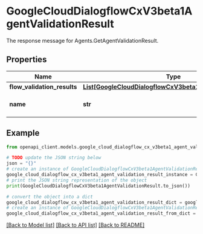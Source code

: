 # GoogleCloudDialogflowCxV3beta1AgentValidationResult

The response message for Agents.GetAgentValidationResult.

## Properties

Name | Type | Description | Notes
------------ | ------------- | ------------- | -------------
**flow_validation_results** | [**List[GoogleCloudDialogflowCxV3beta1FlowValidationResult]**](GoogleCloudDialogflowCxV3beta1FlowValidationResult.md) | Contains all flow validation results. | [optional] 
**name** | **str** | The unique identifier of the agent validation result. Format: &#x60;projects//locations//agents//validationResult&#x60;. | [optional] 

## Example

```python
from openapi_client.models.google_cloud_dialogflow_cx_v3beta1_agent_validation_result import GoogleCloudDialogflowCxV3beta1AgentValidationResult

# TODO update the JSON string below
json = "{}"
# create an instance of GoogleCloudDialogflowCxV3beta1AgentValidationResult from a JSON string
google_cloud_dialogflow_cx_v3beta1_agent_validation_result_instance = GoogleCloudDialogflowCxV3beta1AgentValidationResult.from_json(json)
# print the JSON string representation of the object
print(GoogleCloudDialogflowCxV3beta1AgentValidationResult.to_json())

# convert the object into a dict
google_cloud_dialogflow_cx_v3beta1_agent_validation_result_dict = google_cloud_dialogflow_cx_v3beta1_agent_validation_result_instance.to_dict()
# create an instance of GoogleCloudDialogflowCxV3beta1AgentValidationResult from a dict
google_cloud_dialogflow_cx_v3beta1_agent_validation_result_from_dict = GoogleCloudDialogflowCxV3beta1AgentValidationResult.from_dict(google_cloud_dialogflow_cx_v3beta1_agent_validation_result_dict)
```
[[Back to Model list]](../README.md#documentation-for-models) [[Back to API list]](../README.md#documentation-for-api-endpoints) [[Back to README]](../README.md)


